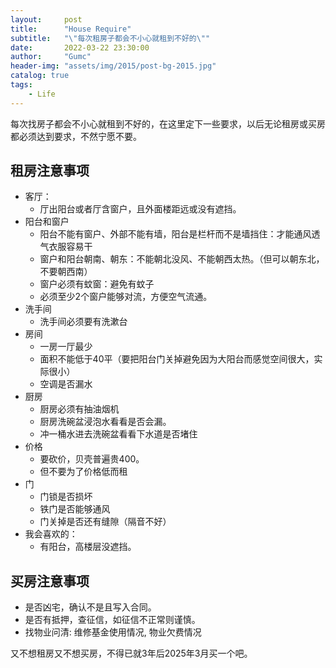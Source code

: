 ```yaml
---
layout:     post
title:      "House Require"
subtitle:   "\"每次租房子都会不小心就租到不好的\""
date:       2022-03-22 23:30:00
author:     "Gumc"
header-img: "assets/img/2015/post-bg-2015.jpg"
catalog: true
tags:
    - Life
---
```

每次找房子都会不小心就租到不好的，在这里定下一些要求，以后无论租房或买房都必须达到要求，不然宁愿不要。

## 租房注意事项

* 客厅：
  * 厅出阳台或者厅含窗户，且外面楼距远或没有遮挡。
* 阳台和窗户
  * 阳台不能有窗户、外部不能有墙，阳台是栏杆而不是墙挡住：才能通风透气衣服容易干
  * 窗户和阳台朝南、朝东：不能朝北没风、不能朝西太热。（但可以朝东北，不要朝西南）
  * 窗户必须有蚊窗：避免有蚊子
  * 必须至少2个窗户能够对流，方便空气流通。
* 洗手间
  * 洗手间必须要有洗漱台
* 房间
  * 一房一厅最少
  * 面积不能低于40平（要把阳台门关掉避免因为大阳台而感觉空间很大，实际很小）
  * 空调是否漏水
* 厨房
  * 厨房必须有抽油烟机
  * 厨房洗碗盆浸泡水看看是否会漏。
  * 冲一桶水进去洗碗盆看看下水道是否堵住
* 价格
  * 要砍价，贝壳普遍贵400。
  * 但不要为了价格低而租
* 门
  * 门锁是否损坏
  * 铁门是否能够通风
  * 门关掉是否还有缝隙（隔音不好）
* 我会喜欢的：
  * 有阳台，高楼层没遮挡。

## 买房注意事项

* 是否凶宅，确认不是且写入合同。
* 是否有抵押，查征信，如征信不正常则谨慎。
* 找物业问清: 维修基金使用情况, 物业欠费情况

又不想租房又不想买房，不得已就3年后2025年3月买一个吧。
